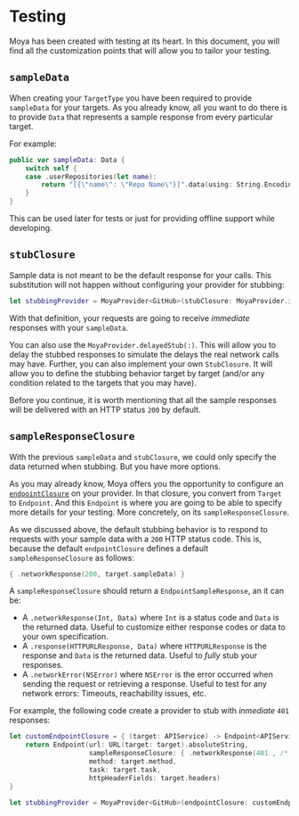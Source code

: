 # Testing

Moya has been created with testing at its heart. In this document, you will find all the customization points that will allow you to tailor your testing.

## `sampleData`

When creating your `TargetType` you have been required to provide `sampleData` for your targets. As you already know, all you want to do there is to provide `Data` that represents a sample response from every particular target.

For example:

```swift
public var sampleData: Data {
    switch self {
    case .userRepositories(let name):
        return "[{\"name\": \"Repo Name\"}]".data(using: String.Encoding.utf8)!
    }
}
```

This can be used later for tests or just for providing offline support while developing.

## `stubClosure`

Sample data is not meant to be the default response for your calls. This substitution will not happen without configuring your provider for stubbing:

```swift
let stubbingProvider = MoyaProvider<GitHub>(stubClosure: MoyaProvider.immediatelyStub)
```

With that definition, your requests are going to receive *immediate* responses with your `sampleData`.

You can also use the `MoyaProvider.delayedStub(:)`. This will allow you to delay the stubbed responses to simulate the delays the real network calls may have. Further, you can also implement your own `StubClosure`. It will allow you to define the stubbing behavior target by target (and/or any condition related to the targets that you may have).

Before you continue, it is worth mentioning that all the sample responses will be delivered with an HTTP status `200` by default.

## `sampleResponseClosure`

With the previous `sampleData` and `stubClosure`, we could only specify the data returned when stubbing. But you have more options.

As you may already know, Moya offers you the opportunity to configure an [`endpointClosure`](https://github.com/Moya/Moya/blob/master/docs/Endpoints.md#from-target-to-endpoint) on your provider. In that closure, you convert from `Target` to `Endpoint`. And this `Endpoint` is where you are going to be able to specify more details for your testing. More concretely, on its `sampleResponseClosure`.

As we discussed above, the default stubbing behavior is to respond to requests with your sample data with a `200` HTTP status code. This is, because the default `endpointClosure` defines a default `sampleResponseClosure` as follows:

```swift
{ .networkResponse(200, target.sampleData) }
```

A `sampleResponseClosure` should return a `EndpointSampleResponse`, an it can be:

- A `.networkResponse(Int, Data)` where `Int` is a status code and `Data` is the returned data.
 Useful to customize either response codes or data to your own specification.
- A `.response(HTTPURLResponse, Data)` where `HTTPURLResponse` is the response and `Data` is the returned data.
 Useful to *fully* stub your responses.
- A `.networkError(NSError)` where `NSError` is the error occurred when sending the request or retrieving a response.
 Useful to test for any network errors: Timeouts, reachability issues, etc.

For example, the following code create a provider to stub with *inmediate* `401` responses:

```swift
let customEndpointClosure = { (target: APIService) -> Endpoint<APIService> in
    return Endpoint(url: URL(target: target).absoluteString,
                    sampleResponseClosure: { .networkResponse(401 , /* data relevant to the auth error */) },
                    method: target.method,
                    task: target.task,
                    httpHeaderFields: target.headers)
}

let stubbingProvider = MoyaProvider<GitHub>(endpointClosure: customEndpointClosure, stubClosure: MoyaProvider.immediatelyStub)
```
